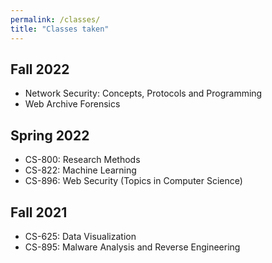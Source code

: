 ```yaml
---
permalink: /classes/
title: "Classes taken"
---
```


## Fall 2022

* Network Security: Concepts, Protocols and Programming
* Web Archive Forensics

## Spring 2022

* CS-800: Research Methods	
* CS-822: Machine Learning
* CS-896: Web Security (Topics in Computer Science)

## Fall 2021

* CS-625: Data Visualization
* CS-895: Malware Analysis and Reverse Engineering

